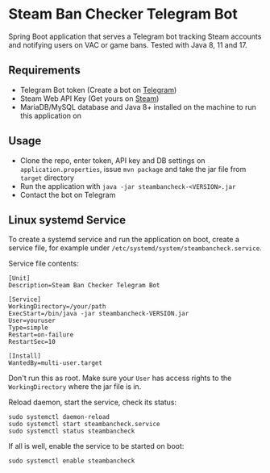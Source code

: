# Steam Ban Checker Telegram Bot

Spring Boot application that serves a Telegram bot tracking Steam accounts and notifying users on VAC or game bans. Tested with Java 8, 11 and 17.

## Requirements
- Telegram Bot token (Create a bot on [Telegram](https://t.me/botfather))
- Steam Web API Key (Get yours on [Steam](https://steamcommunity.com/dev/apikey))
- MariaDB/MySQL database and Java 8+ installed on the machine to run this application on

## Usage

- Clone the repo, enter token, API key and DB settings on `application.properties`, issue `mvn package` and take the jar file from `target` directory
- Run the application with `java -jar steambancheck-<VERSION>.jar`
- Contact the bot on Telegram


## Linux systemd Service

To create a systemd service and run the application on boot, create a service file, for example under
`/etc/systemd/system/steambancheck.service`.

Service file contents:
```
[Unit]
Description=Steam Ban Checker Telegram Bot

[Service]
WorkingDirectory=/your/path
ExecStart=/bin/java -jar steambancheck-VERSION.jar
User=youruser
Type=simple
Restart=on-failure
RestartSec=10

[Install]
WantedBy=multi-user.target
```

Don't run this as root. Make sure your `User` has access rights to the `WorkingDirectory` where the jar file is in.

Reload daemon, start the service, check its status:

```
sudo systemctl daemon-reload
sudo systemctl start steambancheck.service
sudo systemctl status steambancheck
```

If all is well, enable the service to be started on boot:

`sudo systemctl enable steambancheck`

